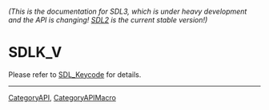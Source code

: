 ###### (This is the documentation for SDL3, which is under heavy development and the API is changing! [SDL2](https://wiki.libsdl.org/SDL2/) is the current stable version!)
# SDLK_V

Please refer to [SDL_Keycode](SDL_Keycode) for details.

----
[CategoryAPI](CategoryAPI), [CategoryAPIMacro](CategoryAPIMacro)

